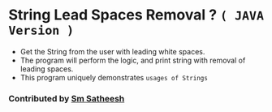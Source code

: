 # String Lead Spaces Removal ? `( JAVA Version )`

* Get the String from the user with leading white spaces.
* The program will perform the logic, and print string with removal of leading spaces.
* This program uniquely demonstrates `usages of Strings`

### Contributed by [Sm Satheesh](https://github.com/smsatheesh)
